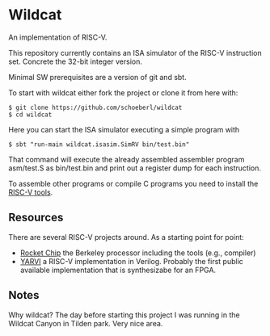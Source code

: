 # Wildcat

An implementation of RISC-V.

This repository currently contains an ISA simulator of the RISC-V instruction
set. Concrete the 32-bit integer version.

Minimal SW prerequisites are a version of git and sbt.

To start with wildcat either fork the project or clone it from here with:

    $ git clone https://github.com/schoeberl/wildcat
    $ cd wildcat

Here you can start the ISA simulator executing a simple program with

    $ sbt "run-main wildcat.isasim.SimRV bin/test.bin"

That command will execute the already assembled assembler program asm/test.S
as bin/test.bin and print out a register dump for each instruction.

To assemble other programs or compile C programs you need to install
the [RISC-V tools](https://github.com/riscv/riscv-tools).

## Resources

There are several RISC-V projects around. As a starting point for point:

 * [Rocket Chip](https://github.com/ucb-bar/rocket-chip) the Berkeley processor including the tools (e.g., compiler)
 * [YARVI](https://github.com/tommythorn/yarvi) a RISC-V implementation in Verilog. Probably the first public available implementation that is synthesizabe for an FPGA.

## Notes

Why wildcat? The day before starting this project I was running
in the Wildcat Canyon in Tilden park. Very nice area.
